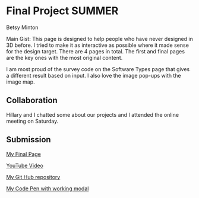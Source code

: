 # Final Project SUMMER
Betsy Minton

Main Gist:   This page is designed to help people who have never designed in 3D before.   I tried to make it as interactive as possible where it made sense for the design target.   There are 4 pages in total.  The first and final pages are the key ones with the most original content.  

I am most proud of the survey code on the Software Types page that gives a different result based on input.    I also love the image pop-ups with the image map.  

## Collaboration

Hillary and I chatted some about our projects and I attended the online meeting on Saturday. 




## Submission

[My Final Page](https://emm2305.github.io/MSTUfinalProject/) 

[YouTube Video]( https://youtu.be/PYkcmm90mdo)

[My Git Hub repository](https://github.com/emm2305/MSTUfinalProject)

[My Code Pen with working modal](https://codepen.io/emm2305/pen/8f27d33071a11ac22b12943e0506eaee)

